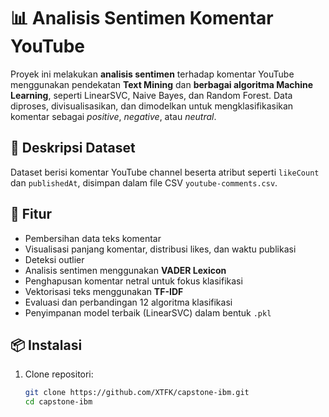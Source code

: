 # 📊 Analisis Sentimen Komentar YouTube

Proyek ini melakukan **analisis sentimen** terhadap komentar YouTube menggunakan pendekatan **Text Mining** dan **berbagai algoritma Machine Learning**, seperti LinearSVC, Naive Bayes, dan Random Forest. Data diproses, divisualisasikan, dan dimodelkan untuk mengklasifikasikan komentar sebagai _positive_, _negative_, atau _neutral_.

## 🧾 Deskripsi Dataset

Dataset berisi komentar YouTube channel beserta atribut seperti `likeCount` dan `publishedAt`, disimpan dalam file CSV `youtube-comments.csv`.

## 🚀 Fitur

- Pembersihan data teks komentar
- Visualisasi panjang komentar, distribusi likes, dan waktu publikasi
- Deteksi outlier
- Analisis sentimen menggunakan **VADER Lexicon**
- Penghapusan komentar netral untuk fokus klasifikasi
- Vektorisasi teks menggunakan **TF-IDF**
- Evaluasi dan perbandingan 12 algoritma klasifikasi
- Penyimpanan model terbaik (LinearSVC) dalam bentuk `.pkl`

## 📦 Instalasi

1. Clone repositori:
   ```bash
   git clone https://github.com/XTFK/capstone-ibm.git
   cd capstone-ibm
